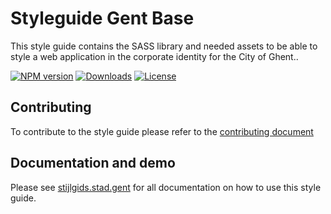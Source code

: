 # Styleguide Gent Base

This style guide contains the SASS library and needed assets to be able to style
a web application in the corporate identity for the City of Ghent..

[![NPM version](https://img.shields.io/npm/v/gent_styleguide.svg)](https://www.npmjs.com/package/gent_styleguide)
[![Downloads](https://img.shields.io/npm/dt/gent_styleguide.svg)](https://www.npmjs.com/package/gent_styleguide)
[![License](https://img.shields.io/github/license/StadGent/fractal_styleguide_gent-base.svg)](https://www.npmjs.com/package/gent_styleguide)

## Contributing

To contribute to the style guide please refer to the
[contributing document](CONTRIBUTING.md)

## Documentation and demo

Please see [stijlgids.stad.gent](https://stijlgids.stad.gent) for all documentation on how to use this style guide.
